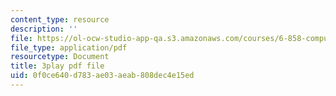 ```yaml
---
content_type: resource
description: ''
file: https://ol-ocw-studio-app-qa.s3.amazonaws.com/courses/6-858-computer-systems-security-fall-2014/0f0ce640d783ae03aeab808dec4e15ed_8PdnOZI7H5E.pdf
file_type: application/pdf
resourcetype: Document
title: 3play pdf file
uid: 0f0ce640-d783-ae03-aeab-808dec4e15ed
---
```

